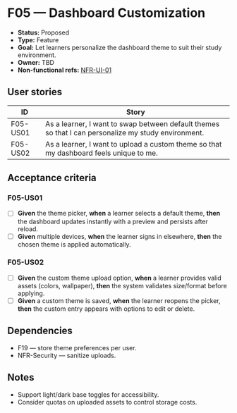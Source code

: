 # F05 — Dashboard Customization

- **Status:** Proposed
- **Type:** Feature
- **Goal:** Let learners personalize the dashboard theme to suit their study environment.
- **Owner:** TBD
- **Non-functional refs:** [NFR-UI-01](../non-functional.md)

## User stories

| ID | Story |
|----|-------|
| F05-US01 | As a learner, I want to swap between default themes so that I can personalize my study environment. |
| F05-US02 | As a learner, I want to upload a custom theme so that my dashboard feels unique to me. |

## Acceptance criteria

### F05-US01
- [ ] **Given** the theme picker, **when** a learner selects a default theme, **then** the dashboard updates instantly with a preview and persists after reload.
- [ ] **Given** multiple devices, **when** the learner signs in elsewhere, **then** the chosen theme is applied automatically.

### F05-US02
- [ ] **Given** the custom theme upload option, **when** a learner provides valid assets (colors, wallpaper), **then** the system validates size/format before applying.
- [ ] **Given** a custom theme is saved, **when** the learner reopens the picker, **then** the custom entry appears with options to edit or delete.

## Dependencies

- F19 — store theme preferences per user.
- NFR-Security — sanitize uploads.

## Notes

- Support light/dark base toggles for accessibility.
- Consider quotas on uploaded assets to control storage costs.
